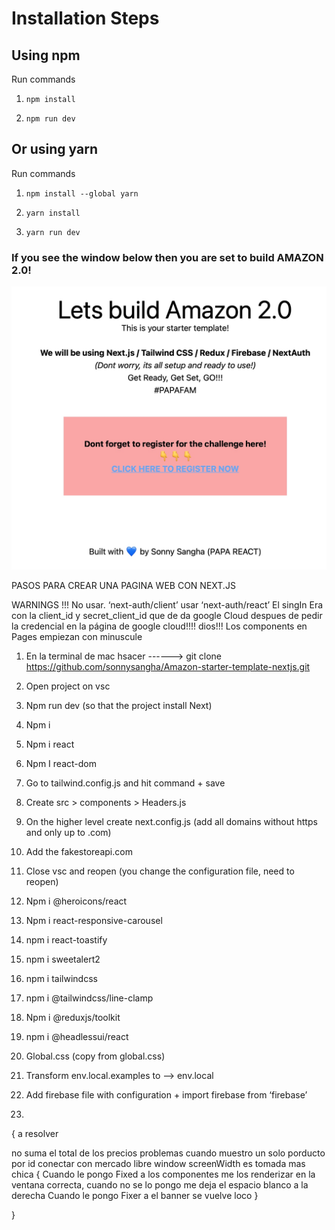 # Installation Steps

## Using npm

Run commands

1. `npm install`

2. `npm run dev`

## Or using yarn

Run commands

1. `npm install --global yarn`

2. `yarn install`

3. `yarn run dev`

### If you see the window below then you are set to build AMAZON 2.0!

![Template Screenshot](TemplateScreenshot.jpg?raw=true "Template Screenshot")

PASOS PARA CREAR UNA PAGINA WEB CON NEXT.JS

WARNINGS !!!
No usar. ‘next-auth/client’ usar ‘next-auth/react’
El singIn Era con la client_id y secret_client_id que de da google Cloud despues de pedir la credencial en la página de google cloud!!!! dios!!!
Los components en Pages empiezan con minuscule

1. En la terminal de mac hsacer ------> git clone https://github.com/sonnysangha/Amazon-starter-template-nextjs.git
2. Open project on vsc
3. Npm run dev (so that the project install Next)
4. Npm i
5. Npm i react
6. Npm I react-dom
7. Go to tailwind.config.js and hit command + save
8. Create src > components > Headers.js
9. On the higher level create next.config.js (add all domains without https and only up to .com)
10. Add the fakestoreapi.com
11. Close vsc and reopen (you change the configuration file, need to reopen)
12. Npm i @heroicons/react
13. Npm i react-responsive-carousel
14. npm i react-toastify
15. npm i sweetalert2
16. npm i tailwindcss
17. npm i @tailwindcss/line-clamp
18. Npm i @reduxjs/toolkit
19. npm i @headlessui/react

20. Global.css (copy from global.css)
21. Transform env.local.examples to —> env.local
22. Add firebase file with configuration + import firebase from ‘firebase’
23.

{
a resolver

no suma el total de los precios
problemas cuando muestro un solo porducto por id
conectar con mercado libre
window screenWidth es tomada mas chica {
Cuando le pongo Fixed a los componentes me los renderizar en la ventana correcta, cuando no se lo pongo me deja el espacio blanco a la derecha
Cuando le pongo Fixer a el banner se vuelve loco
}

}
